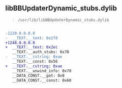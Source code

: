 ## libBBUpdaterDynamic_stubs.dylib

> `/usr/lib/libBBUpdaterDynamic_stubs.dylib`

```diff

-1220.0.0.0.0
-  __TEXT.__text: 0x2f8
+1248.0.0.0.0
+  __TEXT.__text: 0x2ec
   __TEXT.__auth_stubs: 0x70
-  __TEXT.__cstring: 0xae
   __TEXT.__const: 0x56
+  __TEXT.__cstring: 0xae
   __TEXT.__unwind_info: 0x70
   __DATA_CONST.__got: 0x8
   __DATA_CONST.__const: 0x60

```
